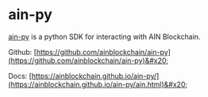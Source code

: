 # ain-py

[ain-py](https://pypi.org/project/ain-py/) is a python SDK for interacting with AIN Blockchain.&#x20;

Github: [https://github.com/ainblockchain/ain-py](https://github.com/ainblockchain/ain-py)&#x20;

Docs: [https://ainblockchain.github.io/ain-py/](https://ainblockchain.github.io/ain-py/ain.html)&#x20;
